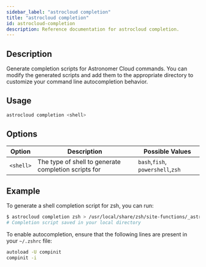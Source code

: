 ```yaml
---
sidebar_label: "astrocloud completion"
title: "astrocloud completion"
id: astrocloud-completion
description: Reference documentation for astrocloud completion.
---
```


## Description

Generate completion scripts for Astronomer Cloud commands. You can modify the generated scripts and add them to the appropriate directory to customize your command line autocompletion behavior.

## Usage

```sh
astrocloud completion <shell>
```

## Options

| Option  | Description                                          | Possible Values                   |
| ------- | ---------------------------------------------------- | --------------------------------- |
| `<shell>` | The type of shell to generate completion scripts for | `bash`,`fish`, `powershell`,`zsh` |

## Example

To generate a shell completion script for zsh, you can run:

```sh
$ astrocloud completion zsh > /usr/local/share/zsh/site-functions/_astrocloud
# Completion script saved in your local directory
```

To enable autocompletion, ensure that the following lines are present in your `~/.zshrc` file:

```sh
autoload -U compinit
compinit -i
```
